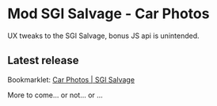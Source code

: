# Mod SGI Salvage - Car Photos

UX tweaks to the SGI Salvage, bonus JS api is unintended.

## Latest release

Bookmarklet: [Car Photos | SGI Salvage](javascript:var%20carPhotos%3Dfunction(t)%7B%22use%20strict%22%3Bfunction%20n(n)%7Bvar%20i%3Dthis%3Bi.init%3Dfunction()%7Bn.attr(%22data-mod-ready%22)%7C%7C(n.find(%22thead%20tr%22).prepend('%3Cth%20class%3D%22header%22%3E%26nbsp%3B%3C%2Fth%3E')%2Cn.find(%22tbody%20tr%22).each(function(n%2Ci)%7Bt(i).prepend('%3Ctd%20class%3D%22js-mods%22%3E%3C%2Ftd%3E')%7D)%2Cn.attr(%22data-mod-ready%22%2C!0))%7D%2Ci.install%3Dfunction(t)%7Bn.find(%22tbody%20tr%22).each(function(n%2Ce)%7Bt.install(e%2Ci)%7D)%7D%2Ci.findStockNumberColumn%3Dfunction()%7Bvar%20t%3D0%3Breturn%20n.find(%22thead%20tr%20th%22).each(function(n%2Ci)%7Breturn%22Stock%20Number%22%3D%3Di.innerText%3F(t%3Dn%2C!1)%3Avoid%200%7D)%2Ct%7D%7Dfunction%20i()%7Bvar%20n%2Ci%3Dthis%2Ce%3D%22%2Fimages%2Fsalvage_images%2F%7BstockNumber%7D%2Fmain%2F1.jpg%22%2Cr%3D'%3Cdiv%20class%3D%22mod--thumbnail%22%20target%3D%22_blank%22%3E%20%20%20%20%20%20%20%20%20%20%20%20%20%20%20%20%20%20%20%20%20%3Cimg%20alt%3D%22loading...%22%20src%3D%22%7Bsrc%7D%22%20width%3D%22245%22%2F%3E%20%20%20%20%20%20%20%20%20%20%20%20%20%20%20%20%20%3C%2Fdiv%3E'%3Bi.install%3Dfunction(i%2Cd)%7Bif(!(t(%22.js-mods%20.mod--thumbnail%22%2Ci).length%3E0))%7B%22undefined%22%3D%3Dtypeof%20n%26%26(n%3Dd.findStockNumberColumn())%3Bvar%20o%3Dt(%22td%3Aeq(%22%2Bn%2B%22)%22%2Ci).text()%2Cs%3Da(e%2C%7BstockNumber%3Ao%7D)%2Cu%3Da(r%2C%7Bsrc%3As%7D)%3Bt(%22.js-mods%22%2Ci).append(u)%7D%7D%2Ci.uninstall%3Dfunction()%7Bthrow%20new%20Error(%22Not%20implemented%22)%7D%7Dfunction%20e()%7Bif(!r)%7Bvar%20e%3Dt(%22%23bid_items%22).length%3E0%3Ft(%22%23bid_items%22)%3At(%22%23bid_results%22)%2Ca%3Dnew%20n(e)%2Cd%3Dnew%20i%3Ba.init()%2Ca.install(d)%2Cr%3D!0%7D%7Dvar%20r%3D!1%2Ca%3Dfunction(t%2Cn)%7Breturn%20t.replace(%2F%7B%20*(%5B%5E%7D%20%5D%2B)%20*%7D%2Fg%2Cfunction(t%2Ci)%7Breturn%20t%3Dn%2Ci.replace(%2F%5B%5E.%5D%2B%2Fg%2Cfunction(n)%7Bt%3Dt%5Bn%5D%7D)%2Ct%7D)%7D%3Breturn%20e()%2C%7BItemsTableModManager%3An%2CItemThumbnailMod%3Ai%2Cinit%3Ae%7D%7D(jQuery)%3B)

More to come... or not... or ...

